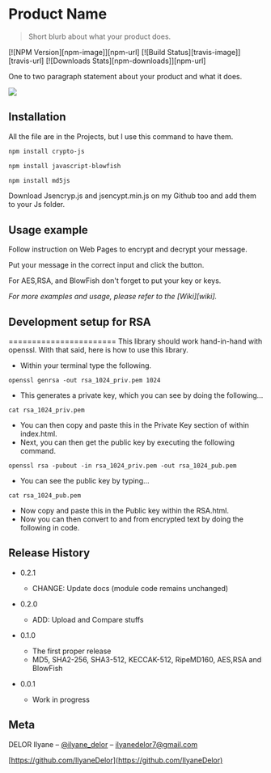 # Product Name
> Short blurb about what your product does.

[![NPM Version][npm-image]][npm-url]
[![Build Status][travis-image]][travis-url]
[![Downloads Stats][npm-downloads]][npm-url]

One to two paragraph statement about your product and what it does.

![](header.png)

## Installation
All the file are in the Projects, but I use this command to have them.

```sh
npm install crypto-js
```
```sh
npm install javascript-blowfish
```
```sh
npm install md5js

```
Download Jsencryp.js and jsencypt.min.js on my Github too and add them to your Js folder.

## Usage example

Follow instruction on Web Pages to encrypt and decrypt your message.

Put your message in the correct input and click the button.

For AES,RSA, and BlowFish don't forget to put your key or keys.

_For more examples and usage, please refer to the [Wiki][wiki]._

## Development setup for RSA

=======================
This library should work hand-in-hand with openssl.  With that said, here is how to use this library.

 - Within your terminal type the following.

```
openssl genrsa -out rsa_1024_priv.pem 1024
```

 - This generates a private key, which you can see by doing the following...

```
cat rsa_1024_priv.pem
```

 - You can then copy and paste this in the Private Key section of within index.html.
 - Next, you can then get the public key by executing the following command.

```
openssl rsa -pubout -in rsa_1024_priv.pem -out rsa_1024_pub.pem
```

 - You can see the public key by typing...

```
cat rsa_1024_pub.pem
```

 - Now copy and paste this in the Public key within the RSA.html.
 - Now you can then convert to and from encrypted text by doing the following in code.

## Release History

* 0.2.1
    * CHANGE: Update docs (module code remains unchanged)
* 0.2.0
   
    * ADD: Upload and Compare stuffs
* 0.1.0
    * The first proper release
    * MD5, SHA2-256, SHA3-512, KECCAK-512, RipeMD160, AES,RSA and BlowFish
* 0.0.1
    * Work in progress

## Meta

DELOR Ilyane – [@ilyane_delor](https://twitter.com/ilyane_delor) – ilyanedelor7@gmail.com


[https://github.com/IlyaneDelor](https://github.com/IlyaneDelor)

